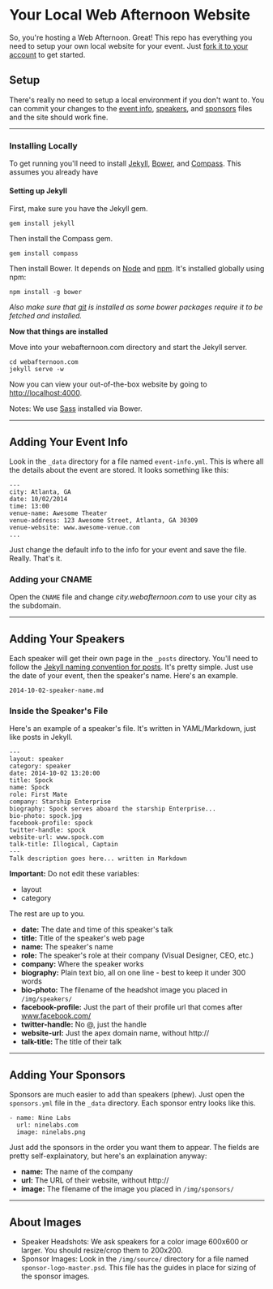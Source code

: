 # Your Local Web Afternoon Website

So, you're hosting a Web Afternoon. Great! This repo has everything you need to setup your own local website for your event. Just [fork it to your account](https://help.github.com/articles/fork-a-repo) to get started.


## Setup
There's really no need to setup a local environment if you don't want to. You can commit your changes to the [event info](#adding-your-event-info), [speakers](#adding-your-speakers), and [sponsors](#adding-your-sponsors) files and the site should work fine.

---

### Installing Locally
To get running you'll need to install [Jekyll](http://jekyllrb.com/), [Bower](http://bower.io/), and [Compass](http://compass-style.org/). This assumes you already have

#### Setting up Jekyll

First, make sure you have the Jekyll gem.

    gem install jekyll

Then install the Compass gem.

    gem install compass

Then install Bower. It depends on [Node](http://nodejs.org/) and [npm](http://npmjs.org/). It's installed globally using npm:

    npm install -g bower

*Also make sure that [git](http://git-scm.com/) is installed as some bower packages require it to be fetched and installed.*

**Now that things are installed**

Move into your webafternoon.com directory and start the Jekyll server.

    cd webafternoon.com
    jekyll serve -w

Now you can view your out-of-the-box website by going to [http://localhost:4000](http://localhost:4000).

Notes: We use [Sass](http://sass-lang.com/) installed via Bower.

---

## Adding Your Event Info

Look in the `_data` directory for a file named `event-info.yml`. This is where all the details about the event are stored. It looks something like this:

    ---
    city: Atlanta, GA
    date: 10/02/2014
    time: 13:00
    venue-name: Awesome Theater
    venue-address: 123 Awesome Street, Atlanta, GA 30309
    venue-website: www.awesome-venue.com
    ...

Just change the default info to the info for your event and save the file. Really. That's it.

### Adding your CNAME

Open the `CNAME` file and change *city.webafternoon.com* to use your city as the subdomain.

---

## Adding Your Speakers

Each speaker will get their own page in the `_posts` directory. You'll need to follow the [Jekyll naming convention for posts](http://jekyllrb.com/docs/posts/). It's pretty simple. Just use the date of your event, then the speaker's name. Here's an example.

    2014-10-02-speaker-name.md

### Inside the Speaker's File

Here's an example of a speaker's file. It's written in YAML/Markdown, just like posts in Jekyll.

    ---
    layout: speaker
    category: speaker
    date: 2014-10-02 13:20:00
    title: Spock
    name: Spock
    role: First Mate
    company: Starship Enterprise
    biography: Spock serves aboard the starship Enterprise...
    bio-photo: spock.jpg
    facebook-profile: spock
    twitter-handle: spock
    website-url: www.spock.com
    talk-title: Illogical, Captain
    ---
    Talk description goes here... written in Markdown

**Important:** Do not edit these variables:
- layout
- category

The rest are up to you.
- **date:** The date and time of this speaker's talk
- **title:** Title of the speaker's web page
- **name:** The speaker's name
- **role:** The speaker's role at their company (Visual Designer, CEO, etc.)
- **company:** Where the speaker works
- **biography:** Plain text bio, all on one line - best to keep it under 300 words
- **bio-photo:** The filename of the headshot image you placed in `/img/speakers/`
- **facebook-profile:** Just the part of their profile url that comes after www.facebook.com/
- **twitter-handle:** No @, just the handle
- **website-url:** Just the apex domain name, without http://
- **talk-title:** The title of their talk
---

## Adding Your Sponsors

Sponsors are much easier to add than speakers (phew). Just open the `sponsors.yml` file in the `_data` directory. Each sponsor entry looks like this.

    - name: Nine Labs
      url: ninelabs.com
      image: ninelabs.png

Just add the sponsors in the order you want them to appear. The fields are pretty self-explainatory, but here's an explaination anyway:

- **name:** The name of the company
- **url:** The URL of their website, without http://
- **image:** The filename of the image you placed in `/img/sponsors/`

---

## About Images

- Speaker Headshots: We ask speakers for a color image 600x600 or larger. You should resize/crop them to 200x200.
- Sponsor Images: Look in the `/img/source/` directory for a file named `sponsor-logo-master.psd`. This file has the guides in place for sizing of the sponsor images.
